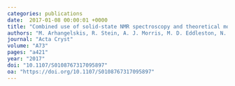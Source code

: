 ```yaml
---
categories: publications
date:  2017-01-08 00:00:01 +0000
title: "Combined use of solid-state NMR spectroscopy and theoretical modelling as a method of structure determination"
authors: "M. Arhangelskis, R. Stein, A. J. Morris, M. D. Eddleston, N. Madusanka, W. Jones and T. Friščić"
journal: "Acta Cryst"
volume: "A73"
pages: "a421"
year: "2017"
doi: "10.1107/S0108767317095897"
oa: "https://doi.org/10.1107/S0108767317095897"
---
```

